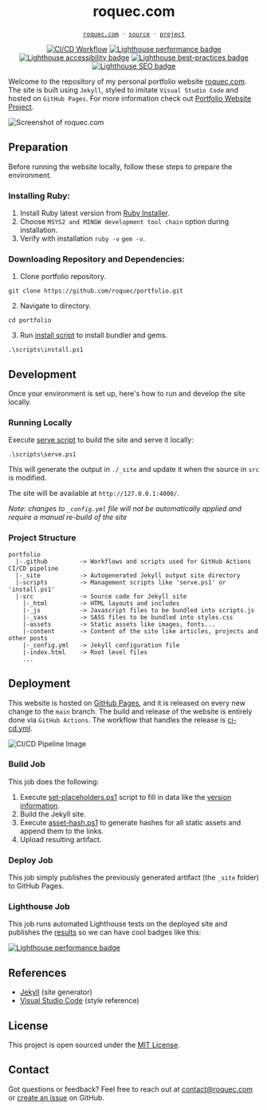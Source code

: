 <h1 align="center">roquec.com</h1>

<p align="center">
<code><a href="https://roquec.com/">roquec.com</a></code>&nbsp;&nbsp;·&nbsp;
<code><a href="https://github.com/roquec/portfolio">source</a></code>&nbsp;&nbsp;·&nbsp;
<code><a href="https://roquec.com/projects/portfolio-website/">project</a></code>
</p>

<p align="center">
  <a href="https://github.com/roquec/Portfolio/actions">
    <img alt="CI/CD Workflow" src="https://img.shields.io/github/actions/workflow/status/roquec/Portfolio/ci-cd.yml?logo=github&labelColor=333333&cacheSeconds=300"></a>
  <a href="https://htmlpreview.github.io/?https://gist.githubusercontent.com/roquec/3f8ee5d85053832ea374a05b301f57aa/raw/report.html">
    <img alt="Lighthouse performance badge" src="https://img.shields.io/endpoint?url=https%3A%2F%2Fgist.githubusercontent.com%2Froquec%2F3f8ee5d85053832ea374a05b301f57aa%2Fraw%2Fperformance.json&logo=lighthouse&label=Performance&labelColor=333333&cacheSeconds=300"></a>
  <a href="https://htmlpreview.github.io/?https://gist.githubusercontent.com/roquec/3f8ee5d85053832ea374a05b301f57aa/raw/report.html">
    <img alt="Lighthouse accessibility badge" src="https://img.shields.io/endpoint?url=https%3A%2F%2Fgist.githubusercontent.com%2Froquec%2F3f8ee5d85053832ea374a05b301f57aa%2Fraw%2Faccessibility.json&logo=lighthouse&label=Accessibility&labelColor=333333&cacheSeconds=300"></a>
  <a href="https://htmlpreview.github.io/?https://gist.githubusercontent.com/roquec/3f8ee5d85053832ea374a05b301f57aa/raw/report.html">
    <img alt="Lighthouse best-practices badge" src="https://img.shields.io/endpoint?url=https%3A%2F%2Fgist.githubusercontent.com%2Froquec%2F3f8ee5d85053832ea374a05b301f57aa%2Fraw%2Fbest_practices.json&logo=lighthouse&label=Best-practices&labelColor=333333&cacheSeconds=300"></a>
  <a href="https://htmlpreview.github.io/?https://gist.githubusercontent.com/roquec/3f8ee5d85053832ea374a05b301f57aa/raw/report.html">
    <img alt="Lighthouse SEO badge" src="https://img.shields.io/endpoint?url=https%3A%2F%2Fgist.githubusercontent.com%2Froquec%2F3f8ee5d85053832ea374a05b301f57aa%2Fraw%2Fseo.json&logo=lighthouse&label=SEO&labelColor=333333&cacheSeconds=300"></a>
</p>

Welcome to the repository of my personal portfolio website [roquec.com](https://roquec.com/). The site is built using `Jekyll`, styled to imitate `Visual Studio Code` and hosted on `GitHub Pages`. For more information check out [Portfolio Website Project](https://roquec.com/projects/portfolio-website/).

![Screenshot of roquec.com](https://roquec.com/projects/portfolio-website/thumbnail.webp)


## Preparation
Before running the website locally, follow these steps to prepare the environment.

### Installing Ruby:
1. Install Ruby latest version from [Ruby Installer](https://rubyinstaller.org/).
2. Choose `MSYS2 and MINGW development tool chain` option during installation.
3. Verify with installation `ruby -v` `gem -v`.

### Downloading Repository and Dependencies:
1. Clone portfolio repository.

```
git clone https://github.com/roquec/portfolio.git
```

2. Navigate to directory.

```
cd portfolio
```

3. Run [install script](https://github.com/roquec/portfolio/blob/main/scripts/install.ps1) to install bundler and gems.

```
.\scripts\install.ps1
```

## Development
Once your environment is set up, here's how to run and develop the site locally.

### Running Locally

Execute [serve script](https://github.com/roquec/portfolio/blob/main/scripts/serve.ps1) to build the site and serve it locally:

```
.\scripts\serve.ps1
```

This will generate the output in `./_site` and update it when the source in `src` is modified.

The site will be available at `http://127.0.0.1:4000/`.

*Note: changes to `_config.yml` file will not be automatically applied and require a manual re-build of the site*

### Project Structure

```
portfolio
  |-.github         -> Workflows and scripts used for GitHub Actions CI/CD pipeline
  |-_site           -> Autogenerated Jekyll output site directory
  |-scripts         -> Management scripts like 'serve.ps1' or 'install.ps1'
  |-src             -> Source code for Jekyll site
    |-_html         -> HTML layouts and includes
    |-_js           -> Javascript files to be bundled into scripts.js
    |-_sass         -> SASS files to be bundled into styles.css
    |-assets        -> Static assets like images, fonts...
    |-content       -> Content of the site like articles, projects and other posts
    |-_config.yml   -> Jekyll configuration file
    |-index.html    -> Root level files
    ...
```

## Deployment

This website is hosted on [GitHub Pages](https://pages.github.com/), and it is released on every new change to the `main` branch. The build and release of the website is entirely done via `GitHub Actions`. The workflow that handles the release is [ci-cd.yml](https://github.com/roquec/portfolio/blob/main/.github/workflows/ci-cd.yml).

![CI/CD Pipeline Image](https://roquec.com/projects/portfolio-website/workflow.webp)

### Build Job
This job does the following:
1. Execute [set-placeholders.ps1](https://github.com/roquec/portfolio/blob/main/.github/actions/set-placeholders.ps1) script to fill in data like the [version information](https://roquec.com/version).
2. Build the Jekyll site.
3. Execute [asset-hash.ps1](https://github.com/roquec/portfolio/blob/main/.github/actions/asset-hash.ps1) to generate hashes for all static assets and append them to the links.
4. Upload resulting artifact.

### Deploy Job
This job simply publishes the previously generated artifact (the `_site` folder) to GitHub Pages.

### Lighthouse Job
This job runs automated Lighthouse tests on the deployed site and publishes the [results](https://htmlpreview.github.io/?https://gist.githubusercontent.com/roquec/3f8ee5d85053832ea374a05b301f57aa/raw/report.html) so we can have cool badges like this:

<a href="https://htmlpreview.github.io/?https://gist.githubusercontent.com/roquec/3f8ee5d85053832ea374a05b301f57aa/raw/report.html">
  <img alt="Lighthouse performance badge" src="https://img.shields.io/endpoint?url=https%3A%2F%2Fgist.githubusercontent.com%2Froquec%2F3f8ee5d85053832ea374a05b301f57aa%2Fraw%2Fperformance.json&logo=lighthouse&label=Performance&labelColor=333333&cacheSeconds=300"></a>


## References
* [Jekyll](https://jekyllrb.com/) (site generator)
* [Visual Studio Code](https://code.visualstudio.com/) (style reference)

## License
This project is open sourced under the [MIT License](https://github.com/roquec/portfolio/blob/main/LICENSE).

## Contact
Got questions or feedback? Feel free to reach out at [&#99;&#x6f;&#110;&#116;&#97;&#99;&#116;&#64;&#114;&#x6f;&#x71;&#117;&#x65;&#99;&#x2e;&#99;&#x6f;&#109;](&#x6d;&#97;&#x69;&#x6c;&#116;&#111;&#x3a;&#99;&#x6f;&#110;&#116;&#97;&#99;&#116;&#64;&#114;&#x6f;&#x71;&#117;&#x65;&#99;&#x2e;&#99;&#x6f;&#109;) or [create an issue](https://github.com/roquec/portfolio/issues) on GitHub.
